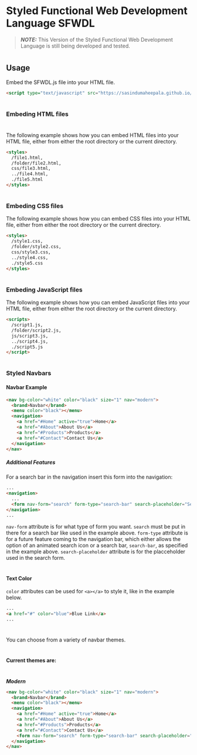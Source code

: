# Styled Functional Web Development Language SFWDL
>***NOTE:*** This Version of the Styled Functional Web Development Language is still being developed and tested.
#

## Usage

Embed the SFWDL.js file into your HTML file.
```HTML
<script type="text/javascript" src="https://sasindumaheepala.github.io/SFWDL/SFWDL.js"></script>
```
#
### Embeding HTML files
#
The following example shows how you can embed HTML files into your HTML file, either from either the root directory or the current directory.
```HTML
<styles>
  /file1.html,
  /folder/file2.html,
  css/file3.html,
  ../file4.html,
  ./file5.html
</styles>
```
#
### Embeding CSS files

The following example shows how you can embed CSS files into your HTML file, either from either the root directory or the current directory.
```HTML
<styles>
  /style1.css,
  /folder/style2.css,
  css/style3.css,
  ../style4.css,
  ./style5.css
</styles>
```
#
### Embeding JavaScript files

The following example shows how you can embed JavaScript files into your HTML file, either from either the root directory or the current directory.
```HTML
<scripts>
  /script1.js,
  /folder/script2.js,
  js/script3.js,
  ../script4.js,
  ./script5.js
</script>
```
#
### Styled Navbars

#### Navbar Example

```HTML
<nav bg-color="white" color="black" size="1" nav="modern">
  <brand>Navbar</brand>
  <menu color="black"></menu>
  <navigation>
    <a href="#Home" active="true">Home</a>
    <a href="#About">About Us</a>
    <a href="#Products">Products</a>
    <a href="#Contact">Contact Us</a>
  </navigation>
</nav>
```

##### Additional Features

For a search bar in the navigation insert this form into the navigation:
```HTML
...
<navigation>
  ...
  <form nav-form="search" form-type="search-bar" search-placeholder="Search"></form>
</navigation>
...
```
```nav-form``` attribute is for what type of form you want. ```search``` must be put in there for a search bar like used in the example above.
```form-type``` attribute is for a future feature coming to the navigation bar, which either allows the option of an animated search icon or a search bar, ```search-bar```, as specified in the example above.
```search-placeholder``` attribute is for the placceholder used in the search form.
#
#### Text Color
```color``` attributes can be used for ```<a></a>``` to style it, like in the example below.
```HTML
...
<a href="#" color="blue">Blue Link</a>
...
```
#
You can choose from a variety of navbar themes.
#
**Current themes are:**
#
***Modern***
```HTML
<nav bg-color="white" color="black" size="1" nav="modern">
  <brand>Navbar</brand>
  <menu color="black"></menu>
  <navigation>
    <a href="#Home" active="true">Home</a>
    <a href="#About">About Us</a>
    <a href="#Products">Products</a>
    <a href="#Contact">Contact Us</a>
    <form nav-form="search" form-type="search-bar" search-placeholder="Search"></form>
  </navigation>
</nav>
```
